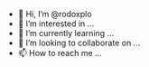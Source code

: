 - 👋 Hi, I’m @rodoxplo
- 👀 I’m interested in ...
- 🌱 I’m currently learning ...
- 💞️ I’m looking to collaborate on ...
- 📫 How to reach me ...

<!---
rodoxplo/rodoxplo is a ✨ special ✨ repository because its `README.md` (this file) appears on your GitHub profile.
You can click the Preview link to take a look at your changes.
--->
